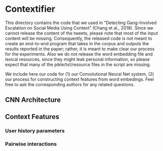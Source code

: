 # Contextifier
This directory contains the code that we used in "Detecting Gang-Involved Escalation on Social Media Using Context" (Chang et al., 2018). Since we cannot release the content of the tweets, please note that most of the input content will be missing. Consequently, the released code is not meant to create an end-to-end program that takes in the corpus and outputs the results reported in the paper; rather, it is meant to make clear our process for the experiments. Also we do not release the word embedding file and lexical resources, since they might leak personal information, so please expect that many of the pikle/txt/resource files in the script are missing.

We include here our code for (1) our Convolutional Neural Net system, (2) our process for constructing context features from word embedings. Feel free to ask the corresponding authors for any related questions.

## CNN Architecture

## Context Features
### User history parameters
### Pairwise interactions
